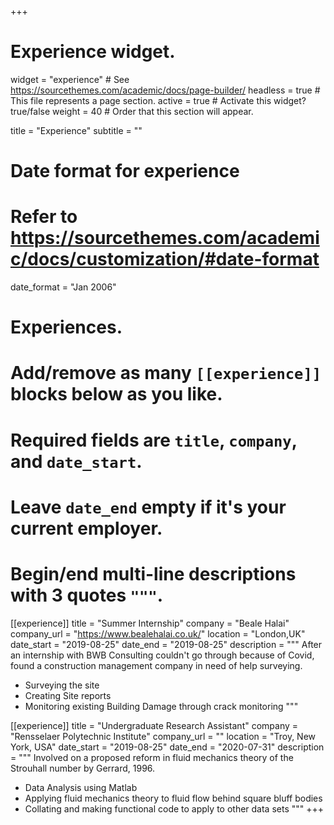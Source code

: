 +++
# Experience widget.
widget = "experience"  # See https://sourcethemes.com/academic/docs/page-builder/
headless = true  # This file represents a page section.
active = true  # Activate this widget? true/false
weight = 40  # Order that this section will appear.

title = "Experience"
subtitle = ""

# Date format for experience
#   Refer to https://sourcethemes.com/academic/docs/customization/#date-format
date_format = "Jan 2006"

# Experiences.
#   Add/remove as many `[[experience]]` blocks below as you like.
#   Required fields are `title`, `company`, and `date_start`.
#   Leave `date_end` empty if it's your current employer.
#   Begin/end multi-line descriptions with 3 quotes `"""`.
[[experience]]
  title = "Summer Internship"
  company = "Beale Halai"
  company_url = "https://www.bealehalai.co.uk/"
  location = "London,UK"
  date_start = "2019-08-25"
  date_end = "2019-08-25"
  description = """
  After an internship with BWB Consulting couldn't go through because of Covid, found a construction management company in need of help surveying. 
  
  * Surveying the site 
  * Creating Site reports
  * Monitoring existing Building Damage through crack monitoring
  """

[[experience]]
  title = "Undergraduate Research Assistant"
  company = "Rensselaer Polytechnic Institute"
  company_url = ""
  location = "Troy, New York, USA"
  date_start = "2019-08-25"
  date_end = "2020-07-31"
  description = """
  Involved on a proposed reform in fluid mechanics theory of the Strouhall number by Gerrard, 1996. 
  * Data Analysis using Matlab 
  * Applying fluid mechanics theory to fluid flow behind square bluff bodies
  * Collating and making functional code to apply to other data sets
  """
+++